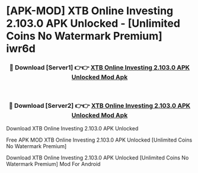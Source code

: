 # [APK-MOD] XTB Online Investing 2.103.0 APK Unlocked - [Unlimited Coins No Watermark Premium] iwr6d



<div align="center">
<h3>🔴 Download [Server1] 👉👉 <a href="https://momento.my/?title=XTB_Online_Investing_2.103.0_APK_Unlocked">XTB Online Investing 2.103.0 APK Unlocked Mod Apk</a></h3><br>

<h3>🔴 Download [Server2] 👉👉 <a href="https://momento.my/?title=XTB_Online_Investing_2.103.0_APK_Unlocked">XTB Online Investing 2.103.0 APK Unlocked Mod Apk</a></h3>
</div>



Download XTB Online Investing 2.103.0 APK Unlocked 

Free APK MOD XTB Online Investing 2.103.0 APK Unlocked [Unlimited Coins No Watermark Premium]

Download XTB Online Investing 2.103.0 APK Unlocked [Unlimited Coins No Watermark Premium] Mod For Android

